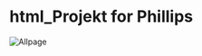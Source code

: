 # html_Projekt for Phillips

![Allpage](https://user-images.githubusercontent.com/120318142/210005717-105497ad-f74a-4a33-83ad-73d20a36a2ff.png)

